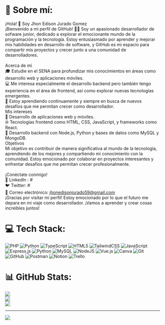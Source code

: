 # 💫 Sobre mí:
¡Hola! 👋 Soy Jhon Edison Jurado Gomez<br>¡Bienvenido a mi perfil de GitHub! 👨‍💻 Soy un apasionado desarrollador de sofware junior, dedicado a explorar el emocionante mundo de la programación y la tecnología. Estoy entusiasmado por aprender y mejorar mis habilidades en desarrollo de software, y GitHub es mi espacio para compartir mis proyectos y crecer junto a una comunidad de desarrolladores.<br><br>Acerca de mí<br>🎓 Estudie en el SENA para profundizar mis conocimientos en áreas como desarrollo web y aplicaciones móviles.<br>💻 Me interesa especialmente el desarrollo backend pero también tengo experiencia en el área de frontend, así como explorar nuevas tecnologías emergentes.<br>🌱 Estoy aprendiendo continuamente y siempre en busca de nuevos desafíos que me permitan crecer como desarrollador.<br>Mis intereses<br>🚀 Desarrollo de aplicaciones web y móviles.<br>🌐 Tecnologías frontend como HTML, CSS, JavaScript, y frameworks como React.<br>📱 Desarrollo backend con Node.js, Python y bases de datos como MySQL y MongoDB.<br>Objetivos<br>Mi objetivo es contribuir de manera significativa al mundo de la tecnología, aprendiendo de los mejores y compartiendo mi conocimiento con la comunidad. Estoy emocionado por colaborar en proyectos interesantes y enfrentar desafíos que me permitan crecer profesionalmente.<br><br>¡Conéctate conmigo!<br>🔗 LinkedIn : #<br>🐦 Twitter: #<br>📧 Correo electrónico: jhonedisonjurado59@gmail.com<br>¡Gracias por visitar mi perfil! Estoy emocionado por lo que el futuro me depara en mi viaje como desarrollador. ¡Vamos a aprender y crear cosas increíbles juntos!


# 💻 Tech Stack:
![PHP](https://img.shields.io/badge/php-%23777BB4.svg?style=for-the-badge&logo=php&logoColor=white) ![Python](https://img.shields.io/badge/python-3670A0?style=for-the-badge&logo=python&logoColor=ffdd54) ![TypeScript](https://img.shields.io/badge/typescript-%23007ACC.svg?style=for-the-badge&logo=typescript&logoColor=white) ![HTML5](https://img.shields.io/badge/html5-%23E34F26.svg?style=for-the-badge&logo=html5&logoColor=white) ![TailwindCSS](https://img.shields.io/badge/tailwindcss-%2338B2AC.svg?style=for-the-badge&logo=tailwind-css&logoColor=white) ![JavaScript](https://img.shields.io/badge/javascript-%23323330.svg?style=for-the-badge&logo=javascript&logoColor=%23F7DF1E) ![Express.js](https://img.shields.io/badge/express.js-%23404d59.svg?style=for-the-badge&logo=express&logoColor=%2361DAFB) ![Python](https://img.shields.io/badge/python-3670A0?style=for-the-badge&logo=python&logoColor=ffdd54) ![MySQL](https://img.shields.io/badge/mysql-4479A1.svg?style=for-the-badge&logo=mysql&logoColor=white) ![NodeJS](https://img.shields.io/badge/node.js-6DA55F?style=for-the-badge&logo=node.js&logoColor=white) ![Vue.js](https://img.shields.io/badge/vue.js-%2335495e.svg?style=for-the-badge&logo=vuedotjs&logoColor=%234FC08D) ![Canva](https://img.shields.io/badge/Canva-%2300C4CC.svg?style=for-the-badge&logo=Canva&logoColor=white) ![Git](https://img.shields.io/badge/git-%23F05033.svg?style=for-the-badge&logo=git&logoColor=white) ![GitHub](https://img.shields.io/badge/github-%23121011.svg?style=for-the-badge&logo=github&logoColor=white) ![Postman](https://img.shields.io/badge/Postman-FF6C37?style=for-the-badge&logo=postman&logoColor=white) ![Notion](https://img.shields.io/badge/Notion-%23000000.svg?style=for-the-badge&logo=notion&logoColor=white) ![Trello](https://img.shields.io/badge/Trello-%23026AA7.svg?style=for-the-badge&logo=Trello&logoColor=white)
# 📊 GitHub Stats:
![](https://github-readme-stats.vercel.app/api?username=invictusmikey&theme=tokyonight&hide_border=false&include_all_commits=false&count_private=false)<br/>
![](https://github-readme-streak-stats.herokuapp.com/?user=invictusmikey&theme=tokyonight&hide_border=false)<br/>
![](https://github-readme-stats.vercel.app/api/top-langs/?username=invictusmikey&theme=tokyonight&hide_border=false&include_all_commits=false&count_private=false&layout=compact)

---
[![](https://visitcount.itsvg.in/api?id=invictusmikey&icon=0&color=0)](https://visitcount.itsvg.in)

<!-- Proudly created with GPRM ( https://gprm.itsvg.in ) -->
